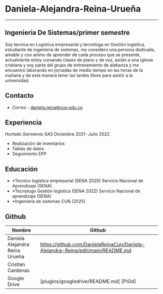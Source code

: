 # Daniela-Alejandra-Reina-Urueña
---
##  Ingenieria De Sistemas/primer semestre 
Soy tecnica en Logística empresarial y tecnóloga en Gestión logística, estudiante de 
ingenieria de sistemas, me considero una persona dedicada, amable y con animo de aprender 
de cada proceso que se presente, actualmente estoy cursando clases de piano y de voz, 
asisto a una iglesia cristiana y soy parte del grupo de entrenamiento de alabanza y me
encuentro laborando en jornadas de medio tiempo en las horas de la mañana y de esta manera 
tener las tardes libres para asistir a la universidad.

## Contacto

- *Correo* - daniela.reina@cun.edu.co


## Experiencia
*Hurtado Sarmiento SAS* 
Diciembre 2021- Julio 2022 
- Realización de inventarios
- Tablas de datos  
- Seguimiento EPP

## Educación
- *Tecnico logística empresarial (SENA 2020)
Servicio Nacional de Aprendizaje (SENA) 
- *Tecnologo Gestión logística (SENA 2022)
Servicio Nacional de aprendizaje (SENA)
- *Ingenieria de sistemas CUN (2025)

## Github



| Nombre | Github|
| ------ | ------ |
| Daniela Alejandra Reina Urueña | https://github.com/DanielaReinaCun/Daniela-Alejandra-Reina/edit/main/README.md|
| Cristian Cardenas |                        |
| Google Drive | [plugins/googledrive/README.md] [PlGd] |
